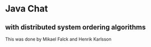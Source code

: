 # Java Chat
## with distributed system ordering algorithms
This was done by Mikael Falck and Henrik Karlsson
